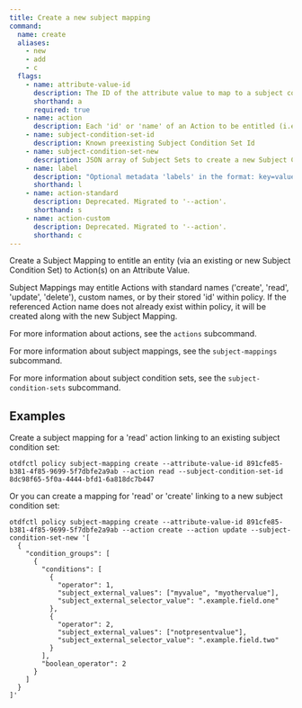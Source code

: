 ```yaml
---
title: Create a new subject mapping
command:
  name: create
  aliases:
    - new
    - add
    - c
  flags:
    - name: attribute-value-id
      description: The ID of the attribute value to map to a subject condition set
      shorthand: a
      required: true
    - name: action
      description: Each 'id' or 'name' of an Action to be entitled (i.e. 'create', 'read', 'update', 'delete')
    - name: subject-condition-set-id
      description: Known preexisting Subject Condition Set Id
    - name: subject-condition-set-new
      description: JSON array of Subject Sets to create a new Subject Condition Set associated with the created Subject Mapping
    - name: label
      description: "Optional metadata 'labels' in the format: key=value"
      shorthand: l
    - name: action-standard
      description: Deprecated. Migrated to '--action'.
      shorthand: s
    - name: action-custom
      description: Deprecated. Migrated to '--action'.
      shorthand: c
---
```


Create a Subject Mapping to entitle an entity (via an existing or new Subject Condition Set) to Action(s)
on an Attribute Value.

Subject Mappings may entitle Actions with standard names ('create', 'read', 'update', 'delete'), custom names,
or by their stored 'id' within policy. If the referenced Action name does not already exist within policy,
it will be created along with the new Subject Mapping.

For more information about actions, see the `actions` subcommand.

For more information about subject mappings, see the `subject-mappings` subcommand.

For more information about subject condition sets, see the `subject-condition-sets` subcommand.

## Examples

Create a subject mapping for a 'read' action linking to an existing subject condition set:
```shell
otdfctl policy subject-mapping create --attribute-value-id 891cfe85-b381-4f85-9699-5f7dbfe2a9ab --action read --subject-condition-set-id 8dc98f65-5f0a-4444-bfd1-6a818dc7b447
```

Or you can create a mapping for 'read' or 'create' linking to a new subject condition set:
```shell
otdfctl policy subject-mapping create --attribute-value-id 891cfe85-b381-4f85-9699-5f7dbfe2a9ab --action create --action update --subject-condition-set-new '[                                           
  {
    "condition_groups": [
      {
        "conditions": [
          {
            "operator": 1,
            "subject_external_values": ["myvalue", "myothervalue"],
            "subject_external_selector_value": ".example.field.one"
          },
          {
            "operator": 2,
            "subject_external_values": ["notpresentvalue"],
            "subject_external_selector_value": ".example.field.two"
          }
        ],
        "boolean_operator": 2
      }
    ]
  }
]'
```
